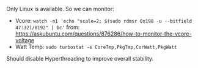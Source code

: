 Only Linux is available. So we can monitor:
* Vcore: `watch -n1 'echo "scale=2; $(sudo rdmsr 0x198 -u --bitfield 47:32)/8192" | bc'`
    from: https://askubuntu.com/questions/876286/how-to-monitor-the-vcore-voltage
* Watt Temp: `sudo turbostat -s CoreTmp,PkgTmp,CorWatt,PkgWatt`

Should disable Hyperthreading to improve overall stability.